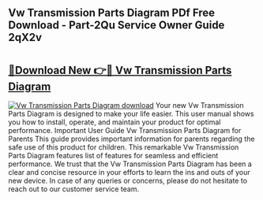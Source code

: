 ## Vw Transmission Parts Diagram PDf Free Download - Part-2Qu Service Owner Guide 2qX2v

# <h2><a href="http://dfqbneq.blite.top/?on=Vw+Transmission+Parts+Diagram">🔗Download New 👉🔴 Vw Transmission Parts Diagram</a></h2>

[![Vw Transmission Parts Diagram download](https://i.imgur.com/lujVjoI.png)](http://dfqbneq.blite.top/?on=Vw+Transmission+Parts+Diagram)
Your new Vw Transmission Parts Diagram is designed to make your life easier. This user manual shows you how to install, operate, and maintain your product for optimal performance. Important User Guide Vw Transmission Parts Diagram for Parents This guide provides important information for parents regarding the safe use of this product for children. This remarkable Vw Transmission Parts Diagram features list of features for seamless and efficient performance. We trust that the Vw Transmission Parts Diagram has been a clear and concise resource in your efforts to learn the ins and outs of your new device. In case of any queries or concerns, please do not hesitate to reach out to our customer service team.
